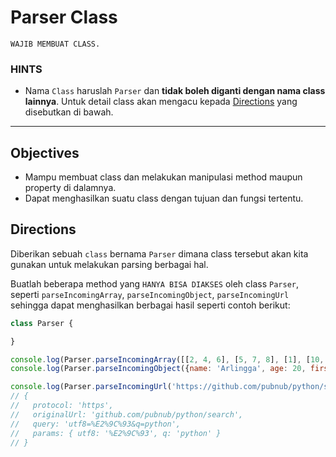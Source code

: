 # Parser Class

`WAJIB MEMBUAT CLASS.`

### HINTS

- Nama `Class` haruslah `Parser` dan __tidak boleh diganti dengan nama class lainnya__. Untuk detail class akan mengacu kepada [Directions](#directions) yang disebutkan di bawah.

---

## Objectives

- Mampu membuat class dan melakukan manipulasi method maupun property di dalamnya.
- Dapat menghasilkan suatu class dengan tujuan dan fungsi tertentu.

## Directions

Diberikan sebuah `class` bernama `Parser` dimana class tersebut akan kita gunakan untuk melakukan parsing berbagai hal.

Buatlah beberapa method yang `HANYA BISA DIAKSES` oleh class `Parser`, seperti `parseIncomingArray`, `parseIncomingObject`, `parseIncomingUrl` sehingga dapat menghasilkan berbagai hasil seperti contoh berikut:

```js
class Parser {

}

console.log(Parser.parseIncomingArray([[2, 4, 6], [5, 7, 8], [1], [10, 'hello']])); // 2, 4, 6, 5, 7, 8, 1, 10, hello
console.log(Parser.parseIncomingObject({name: 'Arlingga', age: 20, firstArray: [1, 2, 3], firstObject: {name : 'Steven', age: 20}})); // Arlingga, 20, 1, 2, 3, Steven, 20

console.log(Parser.parseIncomingUrl('https://github.com/pubnub/python/search?utf8=%E2%9C%93&q=python')); 
// {
//   protocol: 'https',
//   originalUrl: 'github.com/pubnub/python/search',
//   query: 'utf8=%E2%9C%93&q=python',
//   params: { utf8: '%E2%9C%93', q: 'python' }
// }
```